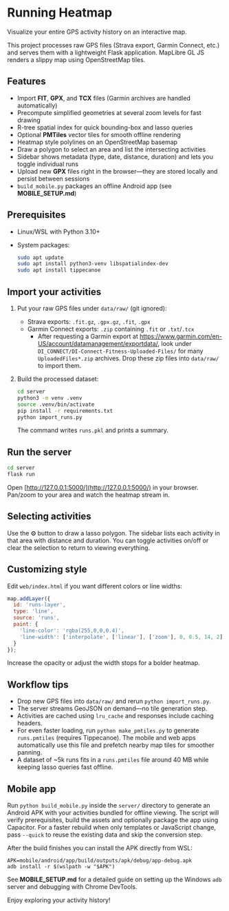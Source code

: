 # Running Heatmap

Visualize your entire GPS activity history on an interactive map.

This project processes raw GPS files (Strava export, Garmin Connect, etc.) and serves them with a lightweight Flask application. MapLibre GL JS renders a slippy map using OpenStreetMap tiles.

## Features

- Import **FIT**, **GPX**, and **TCX** files (Garmin archives are handled automatically)
- Precompute simplified geometries at several zoom levels for fast drawing
- R-tree spatial index for quick bounding-box and lasso queries
- Optional **PMTiles** vector tiles for smooth offline rendering
- Heatmap style polylines on an OpenStreetMap basemap
- Draw a polygon to select an area and list the intersecting activities
- Sidebar shows metadata (type, date, distance, duration) and lets you toggle individual runs
- Upload new **GPX** files right in the browser—they are stored locally and persist between sessions
- `build_mobile.py` packages an offline Android app (see **MOBILE_SETUP.md**)

## Prerequisites

- Linux/WSL with Python 3.10+
- System packages:

  ```bash
  sudo apt update
  sudo apt install python3-venv libspatialindex-dev
  sudo apt install tippecanoe
  ```

## Import your activities

1. Put your raw GPS files under `data/raw/` (git ignored):
   - Strava exports: `.fit.gz`, `.gpx.gz`, `.fit`, `.gpx`
   - Garmin Connect exports: `.zip` containing `.fit` or `.txt`/`.tcx`
     - After requesting a Garmin export at https://www.garmin.com/en-US/account/datamanagement/exportdata/, look under
       `DI_CONNECT/DI-Connect-Fitness-Uploaded-Files/` for many
       `UploadedFiles*.zip` archives. Drop these zip files into
       `data/raw/` to import them.
2. Build the processed dataset:

   ```bash
   cd server
   python3 -m venv .venv
   source .venv/bin/activate
   pip install -r requirements.txt
   python import_runs.py
   ```

   The command writes `runs.pkl` and prints a summary.

## Run the server

```bash
cd server
flask run
```

Open [http://127.0.0.1:5000/](http://127.0.0.1:5000/) in your browser.  
Pan/zoom to your area and watch the heatmap stream in.

## Selecting activities

Use the **⊙** button to draw a lasso polygon. The sidebar lists each activity in that area with distance and duration. You can toggle activities on/off or clear the selection to return to viewing everything.

## Customizing style

Edit `web/index.html` if you want different colors or line widths:

```js
map.addLayer({
  id: 'runs-layer',
  type: 'line',
  source: 'runs',
  paint: {
    'line-color': 'rgba(255,0,0,0.4)',
    'line-width': ['interpolate', ['linear'], ['zoom'], 0, 0.5, 14, 2]
  }
});
```

Increase the opacity or adjust the width stops for a bolder heatmap.

## Workflow tips

- Drop new GPS files into `data/raw/` and rerun `python import_runs.py`.
- The server streams GeoJSON on demand—no tile generation step.
- Activities are cached using `lru_cache` and responses include caching headers.
- For even faster loading, run `python make_pmtiles.py` to generate `runs.pmtiles` (requires Tippecanoe). The mobile and web apps automatically use this file and prefetch nearby map tiles for smoother panning.
- A dataset of ~5k runs fits in a `runs.pmtiles` file around 40&nbsp;MB while keeping lasso queries fast offline.

## Mobile app

Run `python build_mobile.py` inside the `server/` directory to generate an
Android APK with your activities bundled for offline viewing. The script will verify
prerequisites, build the assets and optionally package the app using Capacitor.
For a faster rebuild when only templates or JavaScript change, pass
`--quick` to reuse the existing data and skip the conversion step.

After the build finishes you can install the APK directly from WSL:
```
APK=mobile/android/app/build/outputs/apk/debug/app-debug.apk
adb install -r $(wslpath -w "$APK")
```
See **MOBILE_SETUP.md** for a detailed guide on setting up the Windows `adb` server and debugging with Chrome DevTools.

Enjoy exploring your activity history!
